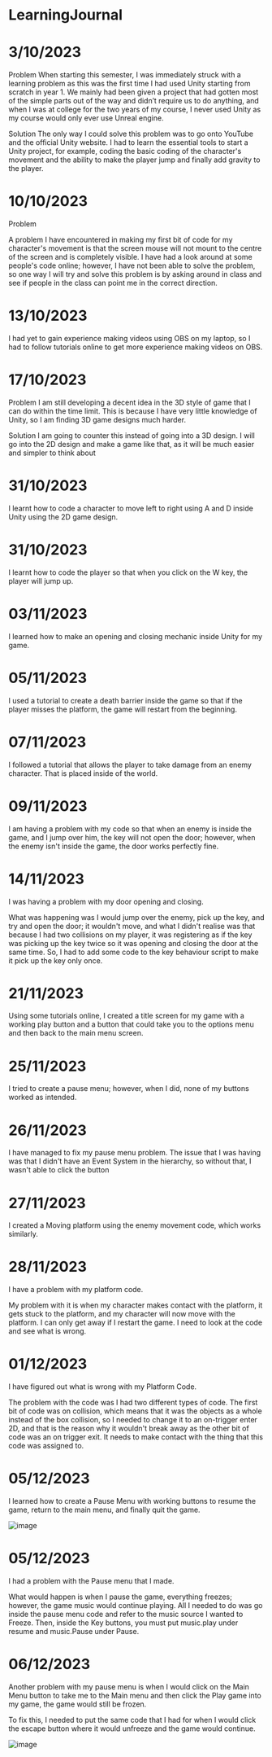 # LearningJournal

# 3/10/2023

Problem
When starting this semester, I was immediately struck with a learning problem as this was the first time I had used Unity starting from scratch in year 1. We mainly had been given a project that had gotten most of the simple parts out of the way and didn’t require us to do anything, and when I was at college for the two years of my course, I never used Unity as my course would only ever use Unreal engine.

Solution
The only way I could solve this problem was to go onto YouTube and the official Unity website. I had to learn the essential tools to start a Unity project, for example, coding the basic coding of the character's movement and the  ability to make the player jump and finally add gravity to the player.

# 10/10/2023

Problem

A problem I have encountered in making my first bit of code for my character's movement is that the screen mouse will not mount to the centre of the screen and is completely visible. I have had a look around at some people's code online; however, I have not been able to solve the problem, so one way I will try and solve this problem is by asking around in class and see if people in the class can point me in the correct direction.

# 13/10/2023

I had yet to gain experience making videos using OBS on my laptop, so I had to follow tutorials online to get more experience making videos on OBS.

# 17/10/2023

Problem
I am still developing a decent idea in the 3D style of game that I can do within the time limit. This is because I have very little knowledge of Unity, so I am finding 3D game designs much harder.

Solution
I am going to counter this instead of going into a 3D design. I will go into the 2D design and make a game like that, as it will be much easier and simpler to think about

# 31/10/2023

I learnt how to code a character to move left to right using A and D inside Unity using the 2D game design.

# 31/10/2023

I learnt how to code the player so that when you click on the W key, the player will jump up.

# 03/11/2023

I learned how to make an opening and closing mechanic inside Unity for my game.

# 05/11/2023

I used a tutorial to create a death barrier inside the game so that if the player misses the platform, the game will restart from the beginning.

# 07/11/2023
I followed a tutorial that allows the player to take damage from an enemy character. That is placed inside of the world. 

# 09/11/2023

I am having a problem with my code so that when an enemy is inside the game, and I jump over him, the key will not open the door; however, when the enemy isn't inside the game, the door works perfectly fine.

# 14/11/2023

I was having a problem with my door opening and closing. 

What was happening was I would jump over the enemy, pick up the key, and try and open the door; it wouldn't move, and what I didn't realise was that because I had two collisions on my player, it was registering as if the key was picking up the key twice so it was opening and closing the door at the same time.
So, I had to add some code to the key behaviour script to make it pick up the key only once.

# 21/11/2023

Using some tutorials online, I created a title screen for my game with a working play button and a button that could take you to the options menu and then back to the main menu screen.

# 25/11/2023

I tried to create a pause menu; however, when I did, none of my buttons worked as intended.

# 26/11/2023

I have managed to fix my pause menu problem.
The issue that I was having was that I didn't have an Event System in the hierarchy, so without that, I wasn't able to click the button

# 27/11/2023
I created a Moving platform using the enemy movement code, which works similarly.

# 28/11/2023

I have a problem with my platform code.

My problem with it is when my character makes contact with the platform, it gets stuck to the platform, and my character will now move with the platform. I can only get away if I restart the game. I need to look at the code and see what is wrong.

# 01/12/2023

I have figured out what is wrong with my Platform Code.

The problem with the code was I had two different types of code. The first bit of code was on collision, which means that it was the objects as a whole instead of the box collision, so I needed to change it to an on-trigger enter 2D, and that is the reason why it wouldn't break away as the other bit of code was an on trigger exit. It needs to make contact with the thing that this code was assigned to.

# 05/12/2023

I learned how to create a Pause Menu with working buttons to resume the game, return to the main menu, and finally quit the game.

![image](https://github.com/RyanJosephMills/LearningJournal/assets/146854317/08bf0070-4d9c-4e84-affd-c8e59f7e126a)


# 05/12/2023

I had a problem with the Pause menu that I made.

What would happen is when I pause the game, everything freezes; however, the game music would continue playing.
All I needed to do was go inside the pause menu code and refer to the music source I wanted to Freeze. Then, inside the Key buttons, you must put music.play under resume and music.Pause under Pause.

# 06/12/2023

Another problem with my pause menu is when I would click on the Main Menu button to take me to the Main menu and then click the Play game into my game, the game would still be frozen.

To fix this, I needed to put the same code that I had for when I would click the escape button where it would unfreeze and the game would continue.

![image](https://github.com/RyanJosephMills/LearningJournal/assets/146854317/faedfa9b-55d7-41ac-880f-3b8d3fe33b32)
